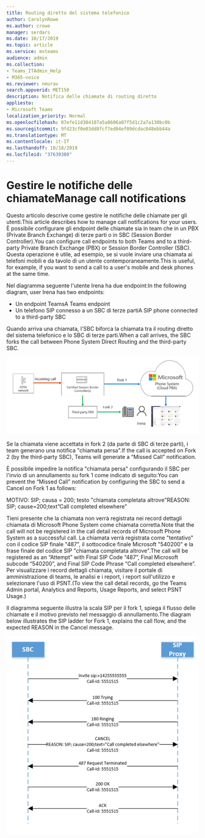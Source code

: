 ```yaml
---
title: Routing diretto del sistema telefonico
author: CarolynRowe
ms.author: crowe
manager: serdars
ms.date: 10/17/2019
ms.topic: article
ms.service: msteams
audience: admin
ms.collection:
- Teams_ITAdmin_Help
- M365-voice
ms.reviewer: nmurav
search.appverid: MET150
description: Notifica delle chiamate di routing diretto
appliesto:
- Microsoft Teams
localization_priority: Normal
ms.openlocfilehash: 07efe11d304107a5a8606a07f5d1c2a7a130bc0b
ms.sourcegitcommit: 9fd23cf0e03dd8fcf7ed04ef09dcdac048ebb44a
ms.translationtype: MT
ms.contentlocale: it-IT
ms.lasthandoff: 10/18/2019
ms.locfileid: "37639380"
---
```

# <a name="manage-call-notifications"></a><span data-ttu-id="2eaaf-103">Gestire le notifiche delle chiamate</span><span class="sxs-lookup"><span data-stu-id="2eaaf-103">Manage call notifications</span></span>

<span data-ttu-id="2eaaf-104">Questo articolo descrive come gestire le notifiche delle chiamate per gli utenti.</span><span class="sxs-lookup"><span data-stu-id="2eaaf-104">This article describes how to manage call notifications for your users.</span></span> <span data-ttu-id="2eaaf-105">È possibile configurare gli endpoint delle chiamate sia in team che in un PBX (Private Branch Exchange) di terze parti o in SBC (Session Border Controller).</span><span class="sxs-lookup"><span data-stu-id="2eaaf-105">You can configure call endpoints to both Teams and to a third-party Private Branch Exchange (PBX) or Session Border Controller (SBC).</span></span>  <span data-ttu-id="2eaaf-106">Questa operazione è utile, ad esempio, se si vuole inviare una chiamata ai telefoni mobili e da tavolo di un utente contemporaneamente.</span><span class="sxs-lookup"><span data-stu-id="2eaaf-106">This is useful, for example, if you want to send a call to a user's mobile and desk phones at the same time.</span></span>   

<span data-ttu-id="2eaaf-107">Nel diagramma seguente l'utente Irena ha due endpoint:</span><span class="sxs-lookup"><span data-stu-id="2eaaf-107">In the following diagram, user Irena has two endpoints:</span></span>

- <span data-ttu-id="2eaaf-108">Un endpoint Teams</span><span class="sxs-lookup"><span data-stu-id="2eaaf-108">A Teams endpoint</span></span>
- <span data-ttu-id="2eaaf-109">Un telefono SIP connesso a un SBC di terze parti</span><span class="sxs-lookup"><span data-stu-id="2eaaf-109">A SIP phone connected to a third-party SBC</span></span>

<span data-ttu-id="2eaaf-110">Quando arriva una chiamata, l'SBC biforca la chiamata tra il routing diretto del sistema telefonico e lo SBC di terze parti.</span><span class="sxs-lookup"><span data-stu-id="2eaaf-110">When a call arrives, the SBC forks the call between Phone System Direct Routing and the third-party SBC.</span></span>


![Diagramma che Mostra gli endpoint di Team biforcati](media/direct-routing-call-notification-1.png)

<span data-ttu-id="2eaaf-112">Se la chiamata viene accettata in fork 2 (da parte di SBC di terze parti), i team generano una notifica "chiamata persa".</span><span class="sxs-lookup"><span data-stu-id="2eaaf-112">If the call is accepted on Fork 2 (by the third-party SBC), Teams will generate a “Missed Call” notification.</span></span>  

<span data-ttu-id="2eaaf-113">È possibile impedire la notifica "chiamata persa" configurando il SBC per l'invio di un annullamento su fork 1 come indicato di seguito:</span><span class="sxs-lookup"><span data-stu-id="2eaaf-113">You can prevent the “Missed Call” notification by configuring the SBC to send a Cancel on Fork 1 as follows:</span></span>

<span data-ttu-id="2eaaf-114">MOTIVO: SIP; causa = 200; testo "chiamata completata altrove"</span><span class="sxs-lookup"><span data-stu-id="2eaaf-114">REASON: SIP; cause=200;text”Call completed elsewhere”</span></span> 

<span data-ttu-id="2eaaf-115">Tieni presente che la chiamata non verrà registrata nei record dettagli chiamata di Microsoft Phone System come chiamata corretta.</span><span class="sxs-lookup"><span data-stu-id="2eaaf-115">Note that the call will not be registered in the call detail records of Microsoft Phone System as a successful call.</span></span> <span data-ttu-id="2eaaf-116">La chiamata verrà registrata come "tentativo" con il codice SIP finale "487", il sottocodice finale Microsoft "540200" e la frase finale del codice SIP "chiamata completata altrove".</span><span class="sxs-lookup"><span data-stu-id="2eaaf-116">The call will be registered as an “Attempt” with Final SIP Code “487”, Final Microsoft subcode “540200”, and Final SIP Code Phrase “Call completed elsewhere”.</span></span>   <span data-ttu-id="2eaaf-117">Per visualizzare i record dettagli chiamata, visitare il portale di amministrazione di teams, le analisi e i report, i report sull'utilizzo e selezionare l'uso di PSNT.</span><span class="sxs-lookup"><span data-stu-id="2eaaf-117">(To view the call detail records, go the Teams Admin portal, Analytics and Reports, Usage Reports, and select PSNT Usage.)</span></span>


<span data-ttu-id="2eaaf-118">Il diagramma seguente illustra la scala SIP per il fork 1, spiega il flusso delle chiamate e il motivo previsto nel messaggio di annullamento.</span><span class="sxs-lookup"><span data-stu-id="2eaaf-118">The diagram below illustrates the SIP ladder for Fork 1, explains the call flow, and the expected REASON in the Cancel message.</span></span> 

![Diagramma che Mostra gli endpoint di Team biforcati](media/direct-routing-call-notification-2.png)
